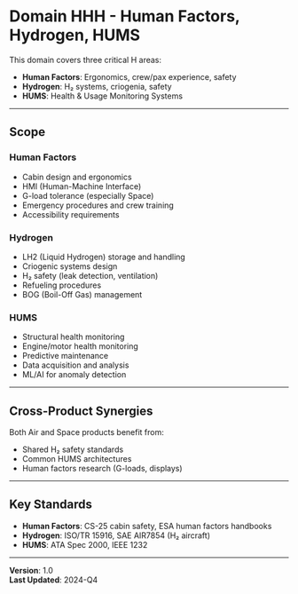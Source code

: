 # Domain HHH - Human Factors, Hydrogen, HUMS

This domain covers three critical H areas:
- **Human Factors**: Ergonomics, crew/pax experience, safety
- **Hydrogen**: H₂ systems, criogenia, safety
- **HUMS**: Health & Usage Monitoring Systems

---

## Scope

### Human Factors
- Cabin design and ergonomics
- HMI (Human-Machine Interface)
- G-load tolerance (especially Space)
- Emergency procedures and crew training
- Accessibility requirements

### Hydrogen
- LH2 (Liquid Hydrogen) storage and handling
- Criogenic systems design
- H₂ safety (leak detection, ventilation)
- Refueling procedures
- BOG (Boil-Off Gas) management

### HUMS
- Structural health monitoring
- Engine/motor health monitoring
- Predictive maintenance
- Data acquisition and analysis
- ML/AI for anomaly detection

---

## Cross-Product Synergies

Both Air and Space products benefit from:
- Shared H₂ safety standards
- Common HUMS architectures
- Human factors research (G-loads, displays)

---

## Key Standards

- **Human Factors**: CS-25 cabin safety, ESA human factors handbooks
- **Hydrogen**: ISO/TR 15916, SAE AIR7854 (H₂ aircraft)
- **HUMS**: ATA Spec 2000, IEEE 1232

---

**Version**: 1.0  
**Last Updated**: 2024-Q4

